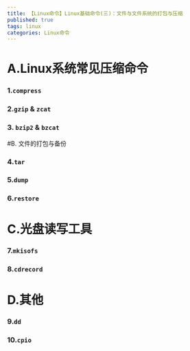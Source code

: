 ```yaml
---
title: 【Linux命令】Linux基础命令(三)：文件与文件系统的打包与压缩
published: true
tags: linux
categories: Linux命令
---
```




# A.Linux系统常见压缩命令

### 1.`compress`

### 2.`gzip`  & `zcat`

### 3. `bzip2` & `bzcat`

#B. 文件的打包与备份

### 4.`tar`

### 5.`dump` 

### 6.`restore`

# C.光盘读写工具

### 7.`mkisofs`

### 8.`cdrecord`

# D.其他

### 9.`dd`

### 10.`cpio`

